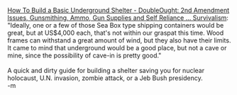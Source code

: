 <a href="http://www.doubleought.com/basic_shelter.html">How To Build a Basic Underground Shelter - DoubleOught: 2nd Amendment Issues, Gunsmithing, Ammo, Gun Supplies and Self Reliance ... Survivalism</a>: "Ideally, one or a few of those Sea Box type shipping containers would be great, but at US$4,000  each, that's not within our graspat this time. Wood frames can withstand a great amount of wind, but they also have their limits. It came to mind that underground would be a good place, but not a cave or mine, since the possibility of cave-in is pretty good."
<br />
<br /><font class="comment">A quick and dirty guide for building a shelter saving you for nuclear holocaust, U.N. invasion, zombie attack, or a Jeb Bush presidency.</font>
<br />-m
<br />